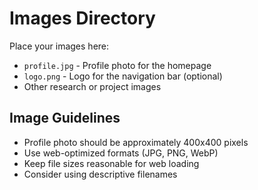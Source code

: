 # Images Directory

Place your images here:

- `profile.jpg` - Profile photo for the homepage
- `logo.png` - Logo for the navigation bar (optional)
- Other research or project images

## Image Guidelines

- Profile photo should be approximately 400x400 pixels
- Use web-optimized formats (JPG, PNG, WebP)
- Keep file sizes reasonable for web loading
- Consider using descriptive filenames
